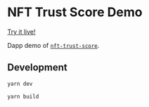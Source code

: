 # NFT Trust Score Demo

[Try it live!](https://gateway.pinata.cloud/ipfs/QmVY7NRLwxGhKSHSJnRgSiPqz8B3QEhQEjp7ZorfPWPKd8/)

Dapp demo of [`nft-trust-score`](https://www.npmjs.com/package/nft-trust-score).

## Development

```sh
yarn dev
```

```sh
yarn build
```
